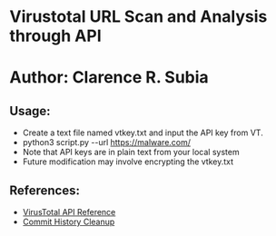 # Virustotal URL Scan and Analysis through API
# Author: Clarence R. Subia

## Usage:

* Create a text file named vtkey.txt and input the API key from VT.
* python3 script.py --url https://malware.com/
* Note that API keys are in plain text from your local system
* Future modification may involve encrypting the vtkey.txt

## References:

* [VirusTotal API Reference](https://developers.virustotal.com/reference/overview)
* [Commit History Cleanup](https://stackoverflow.com/questions/13716658/how-to-delete-all-commit-history-in-github)
